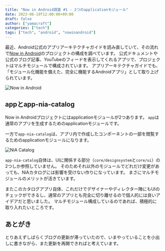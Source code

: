 ```yaml
---
title: "Now in Android調査 #1 - 2つのapplicationモジュール"
date: 2023-06-19T12:00:00+09:00
draft: false
author: ["yamacraft"]
categories: ["tech"]
tags: ["tech", "android", "nowinandroid"]
---
```


最近、Android公式のアプリアーキテクチャガイドを読み直していて、その流れで[Now in Android](https://github.com/android/nowinandroid)のプロジェクトの構成を調べています。
公式ドキュメントや公式のブログ記事、YouTubeのフィードを表示してくれるアプリで、プロジェクトはマルチモジュールで構成されています。
アプリアーキテクチャガイドでも、「モジュール化機能を備えた、完全に機能するAndroidアプリ」として取り上げられています。

![Now in Android](/note/image/research-now-in-android-1/research-now-in-android-1-1.png)

## appとapp-nia-catalog

Now in Androidプロジェクトにはapplicationモジュールが2つあります。
`app`は通常のアプリを生成するためのapplicationモジュールです。

一方で`app-nia-catalog`は、アプリ内で作成したコンポーネントの一部を閲覧するためのapplicationモジュールになります。

![NiA Catalog](/note/image/research-now-in-android-1/research-now-in-android-1-2.png)

`app-nia-catalog`自体は、UIに関係する部分（`core/designsystem`と`core/ui`）の2つしか参照していません。
そのためそれ以外のモジュールでどれだけ変更があっても、NiAカタログには影響を受けない作りになっています。
まさにマルチモジュールのメリットが活きています。

またこのカタログアプリ自体、これだけでデザイナーやディレクター陣にもUIのチェックができるし、通常のアプリとも完全に切り離せるので個人的には良いアイデアだと思いました。
マルチモジュール構成しているのであれば、積極的に取り入れたいところです。

## あとがき

とりあえずしばらくブログの更新が滞っていたので、いまやっていることを小出しに書きながら、また更新を再開できればと考えています。